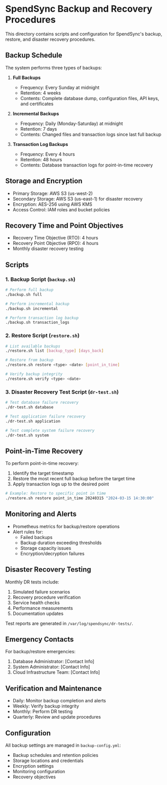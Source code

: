# SpendSync Backup and Recovery Procedures

This directory contains scripts and configuration for SpendSync's backup, restore, and disaster recovery procedures.

## Backup Schedule

The system performs three types of backups:

1. **Full Backups**
   - Frequency: Every Sunday at midnight
   - Retention: 4 weeks
   - Contents: Complete database dump, configuration files, API keys, and certificates

2. **Incremental Backups**
   - Frequency: Daily (Monday-Saturday) at midnight
   - Retention: 7 days
   - Contents: Changed files and transaction logs since last full backup

3. **Transaction Log Backups**
   - Frequency: Every 4 hours
   - Retention: 48 hours
   - Contents: Database transaction logs for point-in-time recovery

## Storage and Encryption

- Primary Storage: AWS S3 (us-west-2)
- Secondary Storage: AWS S3 (us-east-1) for disaster recovery
- Encryption: AES-256 using AWS KMS
- Access Control: IAM roles and bucket policies

## Recovery Time and Point Objectives

- Recovery Time Objective (RTO): 4 hours
- Recovery Point Objective (RPO): 4 hours
- Monthly disaster recovery testing

## Scripts

### 1. Backup Script (`backup.sh`)

```bash
# Perform full backup
./backup.sh full

# Perform incremental backup
./backup.sh incremental

# Perform transaction log backup
./backup.sh transaction_logs
```

### 2. Restore Script (`restore.sh`)

```bash
# List available backups
./restore.sh list [backup_type] [days_back]

# Restore from backup
./restore.sh restore <type> <date> [point_in_time]

# Verify backup integrity
./restore.sh verify <type> <date>
```

### 3. Disaster Recovery Test Script (`dr-test.sh`)

```bash
# Test database failure recovery
./dr-test.sh database

# Test application failure recovery
./dr-test.sh application

# Test complete system failure recovery
./dr-test.sh system
```

## Point-in-Time Recovery

To perform point-in-time recovery:

1. Identify the target timestamp
2. Restore the most recent full backup before the target time
3. Apply transaction logs up to the desired point

```bash
# Example: Restore to specific point in time
./restore.sh restore point_in_time 20240315 "2024-03-15 14:30:00"
```

## Monitoring and Alerts

- Prometheus metrics for backup/restore operations
- Alert rules for:
  - Failed backups
  - Backup duration exceeding thresholds
  - Storage capacity issues
  - Encryption/decryption failures

## Disaster Recovery Testing

Monthly DR tests include:

1. Simulated failure scenarios
2. Recovery procedure verification
3. Service health checks
4. Performance measurements
5. Documentation updates

Test reports are generated in `/var/log/spendsync/dr-tests/`.

## Emergency Contacts

For backup/restore emergencies:

1. Database Administrator: [Contact Info]
2. System Administrator: [Contact Info]
3. Cloud Infrastructure Team: [Contact Info]

## Verification and Maintenance

- Daily: Monitor backup completion and alerts
- Weekly: Verify backup integrity
- Monthly: Perform DR testing
- Quarterly: Review and update procedures

## Configuration

All backup settings are managed in `backup-config.yml`:

- Backup schedules and retention policies
- Storage locations and credentials
- Encryption settings
- Monitoring configuration
- Recovery objectives 